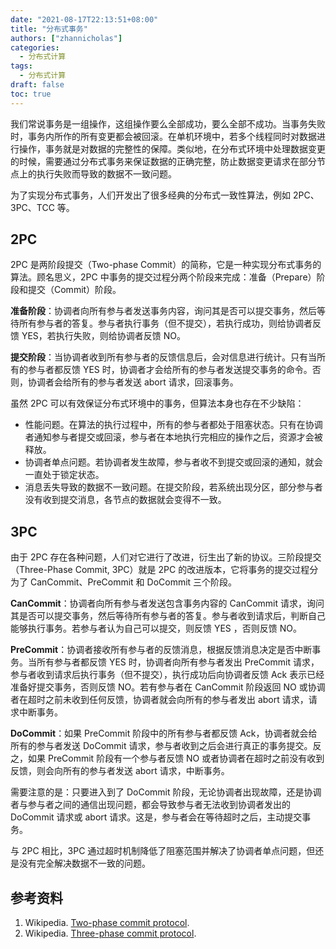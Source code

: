 ```yaml
---
date: "2021-08-17T22:13:51+08:00"
title: "分布式事务"
authors: ["zhannicholas"]
categories:
  - 分布式计算
tags:
  - 分布式计算
draft: false
toc: true
---
```


我们常说事务是一组操作，这组操作要么全部成功，要么全部不成功。当事务失败时，事务内所作的所有变更都会被回滚。在单机环境中，若多个线程同时对数据进行操作，事务就是对数据的完整性的保障。类似地，在分布式环境中处理数据变更的时候，需要通过分布式事务来保证数据的正确完整，防止数据变更请求在部分节点上的执行失败而导致的数据不一致问题。

为了实现分布式事务，人们开发出了很多经典的分布式一致性算法，例如 2PC、3PC、TCC 等。

## 2PC

2PC 是两阶段提交（Two-phase Commit）的简称，它是一种实现分布式事务的算法。顾名思义，2PC 中事务的提交过程分两个阶段来完成：准备（Prepare）阶段和提交（Commit）阶段。

**准备阶段**：协调者向所有参与者发送事务内容，询问其是否可以提交事务，然后等待所有参与者的答复。参与者执行事务（但不提交），若执行成功，则给协调者反馈 YES，若执行失败，则给协调者反馈 NO。

**提交阶段**：当协调者收到所有参与者的反馈信息后，会对信息进行统计。只有当所有的参与者都反馈 YES 时，协调者才会给所有的参与者发送提交事务的命令。否则，协调者会给所有的参与者发送 abort 请求，回滚事务。

虽然 2PC 可以有效保证分布式环境中的事务，但算法本身也存在不少缺陷：

* 性能问题。在算法的执行过程中，所有的参与者都处于阻塞状态。只有在协调者通知参与者提交或回滚，参与者在本地执行完相应的操作之后，资源才会被释放。
* 协调者单点问题。若协调者发生故障，参与者收不到提交或回滚的通知，就会一直处于锁定状态。
* 消息丢失导致的数据不一致问题。在提交阶段，若系统出现分区，部分参与者没有收到提交消息，各节点的数据就会变得不一致。

## 3PC

由于 2PC 存在各种问题，人们对它进行了改进，衍生出了新的协议。三阶段提交（Three-Phase Commit, 3PC）就是 2PC 的改进版本，它将事务的提交过程分为了 CanCommit、PreCommit 和 DoCommit 三个阶段。


**CanCommit**：协调者向所有参与者发送包含事务内容的 CanCommit 请求，询问其是否可以提交事务，然后等待所有参与者的答复。参与者收到请求后，判断自己能够执行事务。若参与者认为自己可以提交，则反馈 YES ，否则反馈 NO。

**PreCommit**：协调者接收所有参与者的反馈消息，根据反馈消息决定是否中断事务。当所有参与者都反馈 YES 时，协调者向所有参与者发出 PreCommit 请求，参与者收到请求后执行事务（但不提交），执行成功后向协调者反馈 Ack 表示已经准备好提交事务，否则反馈 NO。若有参与者在 CanCommit 阶段返回 NO 或协调者在超时之前未收到任何反馈，协调者就会向所有的参与者发出 abort 请求，请求中断事务。

**DoCommit**：如果 PreCommit 阶段中的所有参与者都反馈 Ack，协调者就会给所有的参与者发送 DoCommit 请求，参与者收到之后会进行真正的事务提交。反之，如果 PreCommit 阶段有一个参与者反馈 NO 或者协调者在超时之前没有收到反馈，则会向所有的参与者发送 abort 请求，中断事务。

需要注意的是：只要进入到了 DoCommit 阶段，无论协调者出现故障，还是协调者与参与者之间的通信出现问题，都会导致参与者无法收到协调者发出的 DoCommit 请求或 abort 请求。这是，参与者会在等待超时之后，主动提交事务。

与 2PC 相比，3PC 通过超时机制降低了阻塞范围并解决了协调者单点问题，但还是没有完全解决数据不一致的问题。

## 参考资料

1. Wikipedia. [Two-phase commit protocol](https://en.wikipedia.org/wiki/Two-phase_commit_protocol).
2. Wikipedia. [Three-phase commit protocol](https://en.wikipedia.org/wiki/Three-phase_commit_protocol).